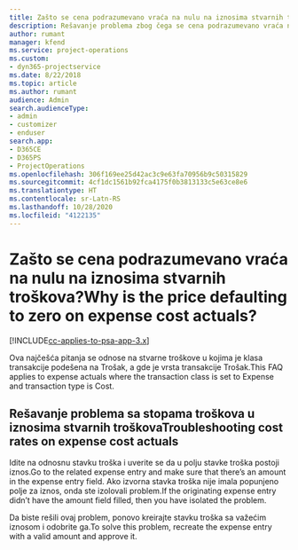 ```yaml
---
title: Zašto se cena podrazumevano vraća na nulu na iznosima stvarnih troškova?
description: Rešavanje problema zbog čega se cena podrazumevano vraća na 0 na iznosima stvarnih troškova.
author: rumant
manager: kfend
ms.service: project-operations
ms.custom:
- dyn365-projectservice
ms.date: 8/22/2018
ms.topic: article
ms.author: rumant
audience: Admin
search.audienceType:
- admin
- customizer
- enduser
search.app:
- D365CE
- D365PS
- ProjectOperations
ms.openlocfilehash: 306f169ee25d42ac3c9e63fa70956b9c50315829
ms.sourcegitcommit: 4cf1dc1561b92fca4175f0b3813133c5e63ce8e6
ms.translationtype: HT
ms.contentlocale: sr-Latn-RS
ms.lasthandoff: 10/28/2020
ms.locfileid: "4122135"
---
```

# <a name="why-is-the-price-defaulting-to-zero-on-expense-cost-actuals"></a><span data-ttu-id="251f8-103">Zašto se cena podrazumevano vraća na nulu na iznosima stvarnih troškova?</span><span class="sxs-lookup"><span data-stu-id="251f8-103">Why is the price defaulting to zero on expense cost actuals?</span></span>

[!INCLUDE[cc-applies-to-psa-app-3.x](../includes/cc-applies-to-psa-app-3x.md)]

<span data-ttu-id="251f8-104">Ova najčešća pitanja se odnose na stvarne troškove u kojima je klasa transakcije podešena na Trošak, a gde je vrsta transakcije Trošak.</span><span class="sxs-lookup"><span data-stu-id="251f8-104">This FAQ applies to expense actuals where the transaction class is set to Expense and transaction type is Cost.</span></span>

## <a name="troubleshooting-cost-rates-on-expense-cost-actuals"></a><span data-ttu-id="251f8-105">Rešavanje problema sa stopama troškova u iznosima stvarnih troškova</span><span class="sxs-lookup"><span data-stu-id="251f8-105">Troubleshooting cost rates on expense cost actuals</span></span>

<span data-ttu-id="251f8-106">Idite na odnosnu stavku troška i uverite se da u polju stavke troška postoji iznos.</span><span class="sxs-lookup"><span data-stu-id="251f8-106">Go to the related expense entry and make sure that there’s an amount in the expense entry field.</span></span> <span data-ttu-id="251f8-107">Ako izvorna stavka troška nije imala popunjeno polje za iznos, onda ste izolovali problem.</span><span class="sxs-lookup"><span data-stu-id="251f8-107">If the originating expense entry didn’t have the amount field filled, then you have isolated the problem.</span></span>
 
<span data-ttu-id="251f8-108">Da biste rešili ovaj problem, ponovo kreirajte stavku troška sa važećim iznosom i odobrite ga.</span><span class="sxs-lookup"><span data-stu-id="251f8-108">To solve this problem, recreate the expense entry with a valid amount and approve it.</span></span>
